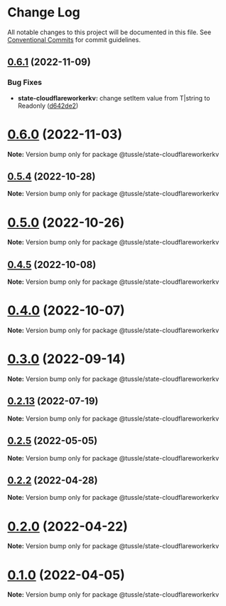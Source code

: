 # Change Log

All notable changes to this project will be documented in this file.
See [Conventional Commits](https://conventionalcommits.org) for commit guidelines.

## [0.6.1](https://github.com/Klowner/tussle/compare/v0.6.0...v0.6.1) (2022-11-09)


### Bug Fixes

* **state-cloudflareworkerkv:** change setItem value from T|string to Readonly<T> ([d642de2](https://github.com/Klowner/tussle/commit/d642de27ae381b0d1916ef74b4b6b6fcea3899b8))





# [0.6.0](https://github.com/Klowner/tussle/compare/v0.5.4...v0.6.0) (2022-11-03)

**Note:** Version bump only for package @tussle/state-cloudflareworkerkv





## [0.5.4](https://github.com/Klowner/tussle/compare/v0.5.3...v0.5.4) (2022-10-28)

**Note:** Version bump only for package @tussle/state-cloudflareworkerkv





# [0.5.0](https://github.com/Klowner/tussle/compare/v0.4.5...v0.5.0) (2022-10-26)

**Note:** Version bump only for package @tussle/state-cloudflareworkerkv





## [0.4.5](https://github.com/Klowner/tussle/compare/v0.4.4...v0.4.5) (2022-10-08)

**Note:** Version bump only for package @tussle/state-cloudflareworkerkv





# [0.4.0](https://github.com/Klowner/tussle/compare/v0.3.2...v0.4.0) (2022-10-07)

**Note:** Version bump only for package @tussle/state-cloudflareworkerkv





# [0.3.0](https://github.com/Klowner/tussle/compare/v0.2.13...v0.3.0) (2022-09-14)

**Note:** Version bump only for package @tussle/state-cloudflareworkerkv





## [0.2.13](http://klowner/tussle/compare/v0.2.12...v0.2.13) (2022-07-19)

**Note:** Version bump only for package @tussle/state-cloudflareworkerkv





## [0.2.5](https://github.com/Klowner/tussle/compare/v0.2.4...v0.2.5) (2022-05-05)

**Note:** Version bump only for package @tussle/state-cloudflareworkerkv





## [0.2.2](https://github.com/Klowner/tussle/compare/v0.2.1...v0.2.2) (2022-04-28)

**Note:** Version bump only for package @tussle/state-cloudflareworkerkv





# [0.2.0](https://github.com/Klowner/tussle/compare/v0.1.1...v0.2.0) (2022-04-22)

**Note:** Version bump only for package @tussle/state-cloudflareworkerkv





# [0.1.0](https://github.com/Klowner/tussle/compare/v0.0.5...v0.1.0) (2022-04-05)

**Note:** Version bump only for package @tussle/state-cloudflareworkerkv
